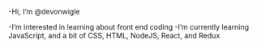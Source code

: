 -Hi, I’m @devonwigle

-I’m interested in learning about front end coding
-I’m currently learning JavaScript, and a bit of CSS, HTML, NodeJS, React, and Redux

<!---
devonwigle/devonwigle is a ✨ special ✨ repository because its `README.md` (this file) appears on your GitHub profile.
You can click the Preview link to take a look at your changes.
--->
